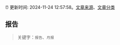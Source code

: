 :alarm_clock: 更新时间: 2024-11-24 12:57:58。[文章来源](/README.md)、[文章分类](/TAGS.md)

## 报告


> 关键字：`报告`、`月报`



